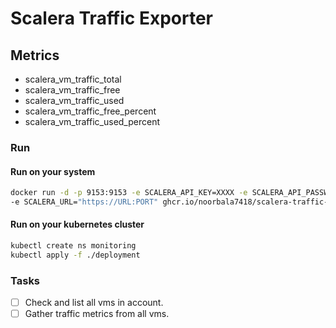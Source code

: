 # Scalera Traffic Exporter

## Metrics

- scalera_vm_traffic_total
- scalera_vm_traffic_free
- scalera_vm_traffic_used
- scalera_vm_traffic_free_percent
- scalera_vm_traffic_used_percent

### Run

#### Run on your system

```bash
docker run -d -p 9153:9153 -e SCALERA_API_KEY=XXXX -e SCALERA_API_PASSWORD=YYYY \
-e SCALERA_URL="https://URL:PORT" ghcr.io/noorbala7418/scalera-traffic-exporter:latest
```

#### Run on your kubernetes cluster

```bash
kubectl create ns monitoring
kubectl apply -f ./deployment
```

### Tasks

- [ ] Check and list all vms in account.
- [ ] Gather traffic metrics from all vms.
